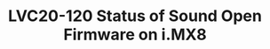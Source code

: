 ---
categories:
- lvc20
description: Sound Open Firmware is an open source audio DSP firmware and SDK that
  provides audio firmware infrastructure and development tools for developers and
  software integrators that are interested in audio or signal processing on DSPs.<br
  /> <br /> This presentation is about the status of enabling Sound Open Firmware
  on i.MX8 boards. This includes code for Application Processor which usually runs
  Linux kernel and code for DSP core which runs the firmware.<br /> <br /> First platform
  using Sound Open Firmware on ARM is NXP's i.MX8QXP.
image: /assets/images/featured-images/lvc20/LVC20-120.png
session_id: LVC20-120
session_room: Track 1 - IoT/Edge/Embedded
session_slot:
  end_time: 2020-09-22 15:25
  start_time: 2020-09-22 15:00
session_speakers:
- speaker_bio: Daniel works at NXP in Romania hacking on Linux kernel audio drivers
    for i.MX boards. He is a teaching assistant for Operating System Internals class
    at University POLITEHNICA in Bucharest and very passionate about helping newcomers
    to the Linux kernel world while being a mentor for the Google Summer of Code.
  speaker_company: nxp
  speaker_image: http://avatars.sched.co/a/da/9414036/avatar.jpg.320x320px.jpg?cee
  speaker_name: Daniel BALUTA
  speaker_position: sweng
  speaker_role: attendee, speaker
session_track: Linux Kernel
tag: session
tags: Linux Kernel
title: LVC20-120 Status of Sound Open Firmware on i.MX8
---
